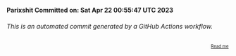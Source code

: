 **Parixshit Committed on: Sat Apr 22 00:55:47 UTC 2023** <!-- f02b8fcd-3597-435e-9f26-ac19d4119fc6 -->

###### This is an automated commit generated by a GitHub Actions workflow.

<div align="right"><sub><sup><a href="https://github.com/Parixshit/AutoCommit.git">Read me</a></sup></sub></div>
